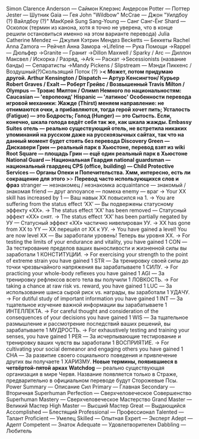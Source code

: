 Simon Clarence Anderson — Саймон Клерэнс Андерсон
Potter — Поттер
Jester — Шутник
Gaia — Гея
John "Wildbow" McCrae — Джон "Уилдбоу (?) Вайлдбоу (?)" МакКрей
Sung Sang-Young — Санг Санг-Ёнг
Shard — Осколок (термин из канона, хотя я точно не уверена, что в конце решили остановиться именно на этом варианте перевода)
Julia Catherine Mendez — Джулия Кэтрин Мендез
Becketts — Беккеты
Rachel Anna Zamora — Рейчел Анна Замора
->Lifeline — Рука Помощи
->Rappel — Дюльфер
->Granite — Гранит
->Dillon Maxwell / Sparky / Arc — Диллон Максвел / Искорка / Разряд,
->Ark — Раскат
->Secessionists (название банды) — Сепаратисты
->Mandy Pickens / Slipstream — Мэнди Пиккенс / Воздушный(?)Скользящий Поток (?) >__< Может, потом придумаю другой.
Arthur Kensington / Dispatch — Артур Кенсингтон/ Курьер
Robert Graves / Exalt — Роберт Грейвс / Возвышенный
Travis Milton / Olympus — Трэвис Милтон / Олимп
Немного по национальностям:
Caucasian — 'европеоид'
Hispanic — 'латинос'
Особенности перевода игровой механики:
Жажде (Thirst) меняем направление: не отнимаются очки, а прибавляются, тогда герой хочет пить;
Усталость (Fatigue) — это Бодрость;
Голод (Hunger) — это Сытость. Если, конечно, шкала голода ведёт себя так же, как шкала жажды.
Embassy Suites отель — реально существующий отель, не встретила никаких упоминаний на русском даже на русскоязычных сайтах, так что на данный момент будет стоять без перевода
Discovery Green — Дискавери Грин — реальный парк в Хьюстоне, перевод взят из wiki
Root Square — площадь Грин — ещё один реальный парк в Хьюстоне
National Guard — Национальная Гвардия
national guardsman — национальный гвардеец
CPS (office, building) — Child Protective Services — Органы Опеки и Попечительства. Хмм, интересно, есть ли сокращение для этого >__>
<b>Перевод часто использующихся слов и фраз</b>
stranger — незнакомец / незнакомка
acquaintance — знакомый / знакомая
friend — друг
annoyance — помеха
enemy — враг
-> Your XX skill has increased by 1 — Ваш навык ХХ повысился на 1.
-> You are suffering from the status effect ‘XX’ — Вы подвержены статусному эффекту «ХХ».
-> The status effect ‘XX’ has been removed — Статусный эффект «ХХ» снят.
-> The status effect ‘XX’ has been partially negated by УУ — Статусный эффект «ХХ» частично нивелирован УУ.
-> XX has gone from XX to YY — ХХ перешёл от ХХ к УУ.
-> You have gained a level! You are now level XX — Вы заработали уровень! Теперь вы уровня ХХ.
-> For testing the limits of your endurance and vitality, you have gained 1 CON — За тестирование пределов ваших выносливости и жизненной силы вы заработали 1 КОНСТИТУЦИИ.
-> For exercising your strength to the point of extreme strain you have gained 1 STR — За тренировку своей силы до точки чрезвычайного напряжения вы зарабатываете 1 СИЛУ.
-> For practicing your whole-body reflexes you have gained 1 AGI — За тренировку рефлексов всего тела вы получили 1 ЛОВКОСТЬ.
-> For taking a chance at raw risk vs. reward, you have gained 1 LUC — За использование шанса сырой риск vs. награды, вы заработали 1 УДАЧУ.
-> For dutiful study of important information you have gained 1 INT — За тщательное изучение важной информации вы зарабатываете 1 ИНТЕЛЛЕКТА.
-> For careful thought and consideration of the consequences of your decisions you have gained 1 WIS — За тщательное размышление и рассмотрение последствий ваших решений, вы зарабатываете 1 МУДРОСТЬ.
-> For exhaustively testing and training your senses, you have gained 1 PER — За исчерпывающие тестирование и тренировку ваших чувств вы заработали 1 ВОСПРИЯТИЕ.
-> For cultivating your social demeanor and engaging others you have gained 1 CHA — За развитие своего социального поведения и привлечение других вы получаете 1 ХАРИЗМУ.
<b>Новые термины, появившиеся в четвёртой-пятой арках</b>
<b>Watchdog</b> — реально существующая организация в мире Червя. Название появляется только в Страже, предварительно в официальном переводе будут Сторожевые Псы.
Power Summary — Описание Сил
Primary — Главная
Secondary — Вторичная
Superhuman Perfection — Сверхчеловеческое Совершенство
Superhuman Mastery — Сверхчеловеческое Мастерство
Grand Master — Великий Мастер
High Master — Высший Мастер
Great — Выдающийся
Accomplished — Блестящий
Professional — Профессионал
Talented — Талант
Proficient — Умелец
Skilled — Опытная
Expert — Эксперт
Adept — Адепт
Competent — Знаток
Adequate — Удовлетворителен
Dabbling — Любитель
